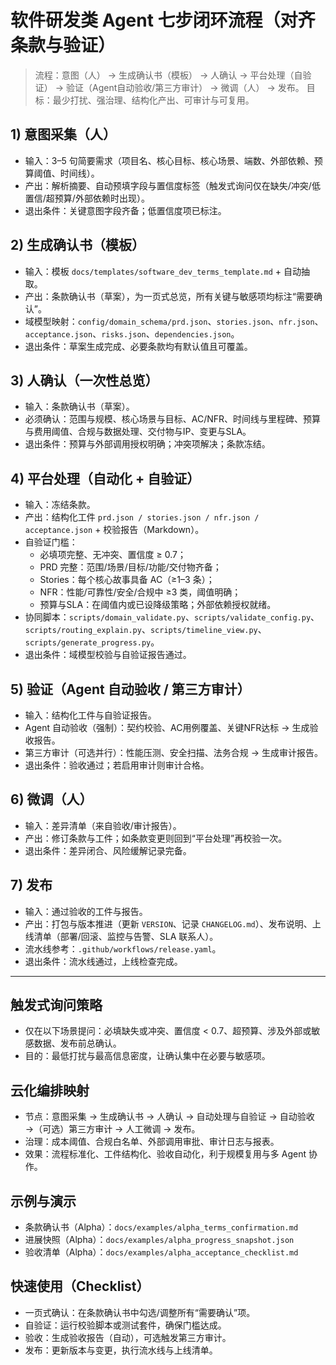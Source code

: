# 软件研发类 Agent 七步闭环流程（对齐条款与验证）

> 流程：意图（人） → 生成确认书（模板） → 人确认 → 平台处理（自验证） → 验证（Agent自动验收/第三方审计） → 微调（人） → 发布。
> 目标：最少打扰、强治理、结构化产出、可审计与可复用。

## 1) 意图采集（人）
- 输入：3–5 句简要需求（项目名、核心目标、核心场景、端数、外部依赖、预算阈值、时间线）。
- 产出：解析摘要、自动预填字段与置信度标签（触发式询问仅在缺失/冲突/低置信/超预算/外部依赖时出现）。
- 退出条件：关键意图字段齐备；低置信度项已标注。

## 2) 生成确认书（模板）
- 输入：模板 `docs/templates/software_dev_terms_template.md` + 自动抽取。
- 产出：条款确认书（草案），为一页式总览，所有关键与敏感项均标注“需要确认”。
- 域模型映射：`config/domain_schema/prd.json`、`stories.json`、`nfr.json`、`acceptance.json`、`risks.json`、`dependencies.json`。
- 退出条件：草案生成完成、必要条款均有默认值且可覆盖。

## 3) 人确认（一次性总览）
- 输入：条款确认书（草案）。
- 必须确认：范围与规模、核心场景与目标、AC/NFR、时间线与里程碑、预算与费用阈值、合规与数据处理、交付物与IP、变更与SLA。
- 退出条件：预算与外部调用授权明确；冲突项解决；条款冻结。

## 4) 平台处理（自动化 + 自验证）
- 输入：冻结条款。
- 产出：结构化工件 `prd.json / stories.json / nfr.json / acceptance.json` + 校验报告（Markdown）。
- 自验证门槛：
  - 必填项完整、无冲突、置信度 ≥ 0.7；
  - PRD 完整：范围/场景/目标/功能/交付物齐备；
  - Stories：每个核心故事具备 AC（≥1–3 条）；
  - NFR：性能/可靠性/安全/合规中 ≥3 类，阈值明确；
  - 预算与SLA：在阈值内或已设降级策略；外部依赖授权就绪。
- 协同脚本：`scripts/domain_validate.py`、`scripts/validate_config.py`、`scripts/routing_explain.py`、`scripts/timeline_view.py`、`scripts/generate_progress.py`。
- 退出条件：域模型校验与自验证报告通过。

## 5) 验证（Agent 自动验收 / 第三方审计）
- 输入：结构化工件与自验证报告。
- Agent 自动验收（强制）：契约校验、AC用例覆盖、关键NFR达标 → 生成验收报告。
- 第三方审计（可选并行）：性能压测、安全扫描、法务合规 → 生成审计报告。
- 退出条件：验收通过；若启用审计则审计合格。

## 6) 微调（人）
- 输入：差异清单（来自验收/审计报告）。
- 产出：修订条款与工件；如条款变更则回到“平台处理”再校验一次。
- 退出条件：差异闭合、风险缓解记录完备。

## 7) 发布
- 输入：通过验收的工件与报告。
- 产出：打包与版本推进（更新 `VERSION`、记录 `CHANGELOG.md`）、发布说明、上线清单（部署/回滚、监控与告警、SLA 联系人）。
- 流水线参考：`.github/workflows/release.yaml`。
- 退出条件：流水线通过，上线检查完成。

---

## 触发式询问策略
- 仅在以下场景提问：必填缺失或冲突、置信度 < 0.7、超预算、涉及外部或敏感数据、发布前总确认。
- 目的：最低打扰与最高信息密度，让确认集中在必要与敏感项。

## 云化编排映射
- 节点：意图采集 → 生成确认书 → 人确认 → 自动处理与自验证 → 自动验收 →（可选）第三方审计 → 人工微调 → 发布。
- 治理：成本阈值、合规白名单、外部调用审批、审计日志与报表。
- 效果：流程标准化、工件结构化、验收自动化，利于规模复用与多 Agent 协作。

## 示例与演示
- 条款确认书（Alpha）：`docs/examples/alpha_terms_confirmation.md`
- 进展快照（Alpha）：`docs/examples/alpha_progress_snapshot.json`
- 验收清单（Alpha）：`docs/examples/alpha_acceptance_checklist.md`

## 快速使用（Checklist）
- 一页式确认：在条款确认书中勾选/调整所有“需要确认”项。
- 自验证：运行校验脚本或测试套件，确保门槛达成。
- 验收：生成验收报告（自动），可选触发第三方审计。
- 发布：更新版本与变更，执行流水线与上线清单。

